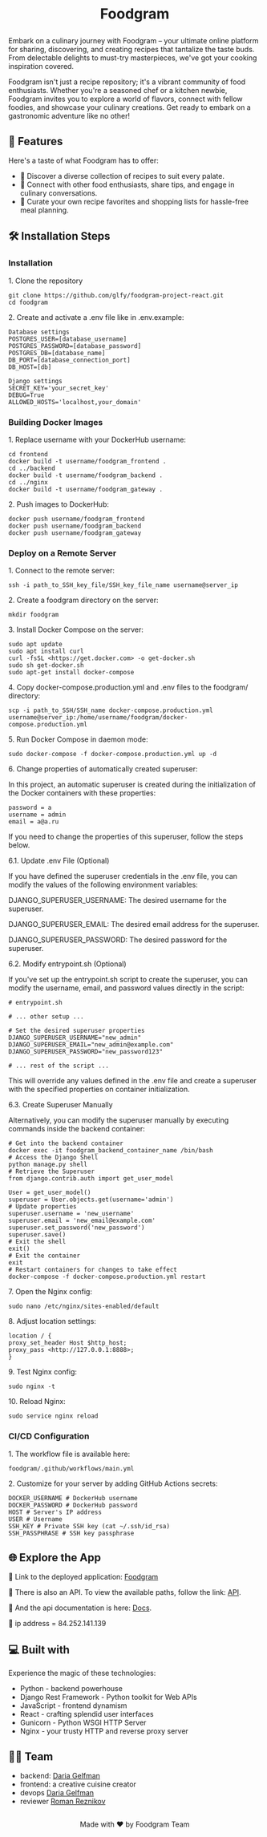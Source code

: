 # <p align="center">  Foodgram </p>

<p id="description">Embark on a culinary journey with Foodgram – your ultimate online platform for sharing, discovering, and creating recipes that tantalize the taste buds. From delectable delights to must-try masterpieces, we've got your cooking inspiration covered.

Foodgram isn't just a recipe repository; it's a vibrant community of food enthusiasts. Whether you're a seasoned chef or a kitchen newbie, Foodgram invites you to explore a world of flavors, connect with fellow foodies, and showcase your culinary creations. Get ready to embark on a gastronomic adventure like no other!</p>

## 🧐 Features

Here's a taste of what Foodgram has to offer:

* 🍳 Discover a diverse collection of recipes to suit every palate.
* 🍕 Connect with other food enthusiasts, share tips, and engage in culinary conversations.
* 🍣 Curate your own recipe favorites and shopping lists for hassle-free meal planning.

## 🛠️ Installation Steps

### Installation

<p>1. Clone the repository</p>

```
git clone https://github.com/glfy/foodgram-project-react.git
cd foodgram
```

<p>2. Create and activate a .env file like in .env.example:</p>

```
Database settings
POSTGRES_USER=[database_username]
POSTGRES_PASSWORD=[database_password]
POSTGRES_DB=[database_name]
DB_PORT=[database_connection_port]
DB_HOST=[db]

Django settings
SECRET_KEY='your_secret_key'
DEBUG=True
ALLOWED_HOSTS='localhost,your_domain'
```

### Building Docker Images

<p>1. Replace username with your DockerHub username:</p>

```
cd frontend
docker build -t username/foodgram_frontend .
cd ../backend
docker build -t username/foodgram_backend .
cd ../nginx
docker build -t username/foodgram_gateway .
```

<p>2. Push images to DockerHub:</p>

```
docker push username/foodgram_frontend
docker push username/foodgram_backend
docker push username/foodgram_gateway
```

### Deploy on a Remote Server

<p>1. Connect to the remote server:</p>

```
ssh -i path_to_SSH_key_file/SSH_key_file_name username@server_ip
```

<p>2. Create a foodgram directory on the server:</p>

```
mkdir foodgram
```

<p>3. Install Docker Compose on the server:</p>

```
sudo apt update
sudo apt install curl
curl -fsSL <https://get.docker.com> -o get-docker.sh
sudo sh get-docker.sh
sudo apt-get install docker-compose
```

<p>4. Copy docker-compose.production.yml and .env files to the foodgram/ directory:</p>

```
scp -i path_to_SSH/SSH_name docker-compose.production.yml username@server_ip:/home/username/foodgram/docker-compose.production.yml
```

<p>5. Run Docker Compose in daemon mode:</p>

```
sudo docker-compose -f docker-compose.production.yml up -d
```

<p>6. Change properties of automatically created superuser:</p>

In this project, an automatic superuser is created during the initialization of the Docker containers with these properties:
```
password = a
username = admin
email = a@a.ru
```

If you need to change the properties of this superuser, follow the steps below.

<p>6.1. Update .env File (Optional)</p>

If you have defined the superuser credentials in the .env file, you can modify the values of the following environment variables:

DJANGO_SUPERUSER_USERNAME: The desired username for the superuser.

DJANGO_SUPERUSER_EMAIL: The desired email address for the superuser.

DJANGO_SUPERUSER_PASSWORD: The desired password for the superuser.

<p>6.2. Modify entrypoint.sh (Optional)</p>

If you've set up the entrypoint.sh script to create the superuser, you can modify the username, email, and password values directly in the script:
```
# entrypoint.sh

# ... other setup ...

# Set the desired superuser properties
DJANGO_SUPERUSER_USERNAME="new_admin"
DJANGO_SUPERUSER_EMAIL="new_admin@example.com"
DJANGO_SUPERUSER_PASSWORD="new_password123"

# ... rest of the script ...
```
This will override any values defined in the .env file and create a superuser with the specified properties on container initialization.

<p>6.3. Create Superuser Manually</p>
Alternatively, you can modify the superuser manually by executing commands inside the backend container:

```
# Get into the backend container
docker exec -it foodgram_backend_container_name /bin/bash
# Access the Django Shell
python manage.py shell
# Retrieve the Superuser
from django.contrib.auth import get_user_model

User = get_user_model()
superuser = User.objects.get(username='admin')
# Update properties
superuser.username = 'new_username'
superuser.email = 'new_email@example.com'
superuser.set_password('new_password')
superuser.save()
# Exit the shell
exit()
# Exit the container
exit
# Restart containers for changes to take effect
docker-compose -f docker-compose.production.yml restart
```

<p>7. Open the Nginx config:</p>

```
sudo nano /etc/nginx/sites-enabled/default
```

<p>8. Adjust location settings:</p>

```
location / {
proxy_set_header Host $http_host;
proxy_pass <http://127.0.0.1:8888>;
}
```

<p>9. Test Nginx config:</p>

```
sudo nginx -t
```

<p>10. Reload Nginx:</p>

```
sudo service nginx reload
```

### CI/CD Configuration

<p>1. The workflow file is available here:</p>

```
foodgram/.github/workflows/main.yml
```

<p>2. Customize for your server by adding GitHub Actions secrets:</p>

```
DOCKER_USERNAME # DockerHub username
DOCKER_PASSWORD # DockerHub password
HOST # Server's IP address
USER # Username
SSH_KEY # Private SSH key (cat ~/.ssh/id_rsa)
SSH_PASSPHRASE # SSH key passphrase
```

## 🌐 Explore the App

🔗 Link to the deployed application: [Foodgram](https://foodgramkotafilippa.hopto.org)

🔗 There is also an API. To view the available paths, follow the link: [API](https://foodgramkotafilippa.hopto.org/api/).

🔗 And the api documentation is here: [Docs](https://foodgramkotafilippa.hopto.org/api/docs/).

🔗 ip address = 84.252.141.139



##

## 💻 Built with

Experience the magic of these technologies:

* Python - backend powerhouse
* Django Rest Framework - Python toolkit for Web APIs
* JavaScript - frontend dynamism
* React - crafting splendid user interfaces
* Gunicorn - Python WSGI HTTP Server
* Nginx - your trusty HTTP and reverse proxy server

## 👩‍💻 Team

* backend: [Daria Gelfman](https://github.com/glfy)
* frontend: a creative cuisine creator
* devops [Daria Gelfman](https://github.com/glfy)
* reviewer [Roman Reznikov](https://github.com/ReznikovRoman)

##

<p align="center">
  Made with ❤️ by Foodgram Team
</p>
